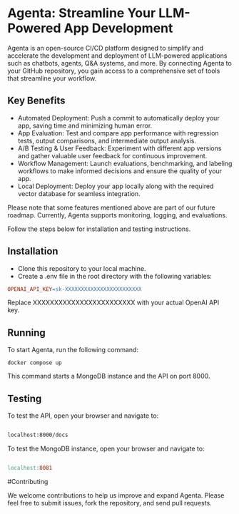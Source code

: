 # Agenta: Streamline Your LLM-Powered App Development

Agenta is an open-source CI/CD platform designed to simplify and accelerate the development and deployment of LLM-powered applications such as chatbots, agents, Q&A systems, and more. By connecting Agenta to your GitHub repository, you gain access to a comprehensive set of tools that streamline your workflow.

## Key Benefits
- Automated Deployment: Push a commit to automatically deploy your app, saving time and minimizing human error.
- App Evaluation: Test and compare app performance with regression tests, output comparisons, and intermediate output analysis.
- A/B Testing & User Feedback: Experiment with different app versions and gather valuable user feedback for continuous improvement.
- Workflow Management: Launch evaluations, benchmarking, and labeling workflows to make informed decisions and ensure the quality of your app.
- Local Deployment: Deploy your app locally along with the required vector database for seamless integration.

Please note that some features mentioned above are part of our future roadmap. Currently, Agenta supports monitoring, logging, and evaluations.

Follow the steps below for installation and testing instructions.

## Installation

- Clone this repository to your local machine.
- Create a .env file in the root directory with the following variables:

```makefile
OPENAI_API_KEY=sk-XXXXXXXXXXXXXXXXXXXXXXXX
```

Replace XXXXXXXXXXXXXXXXXXXXXXXX with your actual OpenAI API key.

## Running

To start Agenta, run the following command:

```docker compose up```

This command starts a MongoDB instance and the API on port 8000.

## Testing

To test the API, open your browser and navigate to:

```bash

localhost:8000/docs
```
To test the MongoDB instance, open your browser and navigate to:

```makefile

localhost:8081
```
#Contributing

We welcome contributions to help us improve and expand Agenta. Please feel free to submit issues, fork the repository, and send pull requests.
